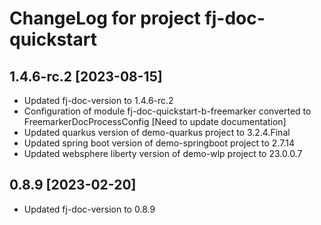 # ChangeLog for project fj-doc-quickstart

## 1.4.6-rc.2 [2023-08-15] 
* Updated fj-doc-version to 1.4.6-rc.2
* Configuration of module fj-doc-quickstart-b-freemarker converted to FreemarkerDocProcessConfig [Need to update documentation]
* Updated quarkus version of demo-quarkus project to 3.2.4.Final
* Updated spring boot version of demo-springboot project to 2.7.14
* Updated websphere liberty version of demo-wlp project to 23.0.0.7

## 0.8.9 [2023-02-20] 
* Updated fj-doc-version to 0.8.9